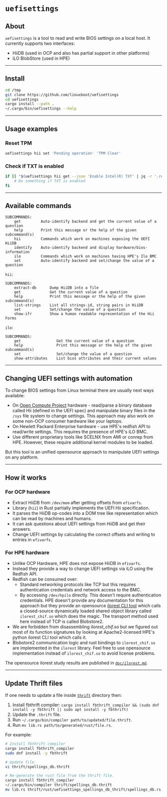 # `uefisettings`

## About

`uefisettings` is a tool to read and write BIOS settings on a local host. It currently supports two interfaces:

* HiiDB (used in OCP and also has partial support in other platforms)
* iLO BlobStore (used in HPE)

---

## Install

```sh
cd /tmp
git clone https://github.com/linuxboot/uefisettings
cd uefisettings
cargo install --path .
~/.cargo/bin/uefisettings --help
```

---

## Usage examples

### Reset TPM

```sh
uefisettings hii set 'Pending operation' 'TPM Clear'
```

### Check if TXT is enabled

```sh
if [[ "$(uefisettings hii get --json 'Enable Intel(R) TXT' | jq -r '.responses | .[].question.answer')" = "Enable" ]]; then
    # Do something if TXT is enabled
fi
```

---

## Available commands

```plain
SUBCOMMANDS:
    get         Auto-identify backend and get the current value of a question
    help        Print this message or the help of the given subcommand(s)
    hii         Commands which work on machines exposing the UEFI HiiDB
    identify    Auto-identify backend and display hardware/bios-information
    ilo         Commands which work on machines having HPE's Ilo BMC
    set         Auto-identify backend and set/change the value of a question
```

`hii`:

```plain
SUBCOMMANDS:
    extract-db      Dump HiiDB into a file
    get             Get the current value of a question
    help            Print this message or the help of the given subcommand(s)
    list-strings    List all strings-id, string pairs in HiiDB
    set             Set/change the value of a question
    show-ifr        Show a human readable representation of the Hii Forms
```

`ilo`:

```plain
SUBCOMMANDS:
    get                Get the current value of a question
    help               Print this message or the help of the given subcommand(s)
    set                Set/change the value of a question
    show-attributes    List bios attributes and their current values
```

---

## Changing UEFI settings with automation

To change BIOS settings from Linux terminal there are usually next ways available:

* On [Open Compute Project](https://www.opencompute.org/) hardware - read/parse a binary database called Hii (defined in the UEFI spec) and manipulate binary files in the `/sys` file system to change settings. This approach may also work on some non-OCP consumer hardware like your laptops.
* On Hewlett Packard Enterprise hardware - use HPE's redfish API to read/write settings. This requires the presence of HPE's iLO BMC.
* Use different proprietary tools like SCELNX from AMI or conrep from HPE. However, these require additional kernel modules to be loaded.

But this tool is an unified opensource approach to manipulate UEFI settings on any platform.

---

## How it works

### For OCP hardware

* Extract HiiDB from `/dev/mem` after getting offsets from `efivarfs`.
* Library (`hii`) in Rust partially implements the UEFI Hii specification.
* It parses the HiiDB op-codes into a DOM tree like representation which can be read by machines and humans.
* It can ask questions about UEFI settings from HiiDB and get their answers.
* Change UEFI settings by calculating the correct offsets and writing to entries in `efivarfs`.

### For HPE hardware

* Unlike OCP Hardware, HPE does not expose HiiDB in `efivarfs`.
* Instead they provide a way to change UEFI settings via iLO using the Redfish API.
* Redfish can be consumed over:
  * Standard networking protocols like TCP but this requires authentication credentials and network access to the BMC.
  * By accessing `/dev/hpilo` directly. This doesn't require authentication credentials. HPE doesn't provide any documentation for this approach but they provide an opensource [ilorest CLI tool](https://github.com/HewlettPackard?q=ilorest&type=all&language=&sort=) which calls a closed-source dynamically loaded shared object library called `ilorest_chif.so` which does the magic. The transport method used here instead of TCP is called Blobstore2.
* We are forbidden from disassembling *ilorest_chif.so* but we figured out most of its function signatures by looking at Apache2-licensed HPE's python ilorest CLI tool which calls it.
* Blobstore2 communication logic and rust bindings to `ilorest_chif.so` are implemented in the `ilorest` library. Feel free to use opensource implementation instead of `ilorest_chif.so` to avoid license problems.

The opensource ilorest study results are published in [`doc/ilorest.md`](doc/ilorest.md).

---

## Update Thrift files

If one needs to update a file inside [`thrift`](./thrift/) directory then:

1. Install fbthrift compiler: `cargo install fbthrift_compiler && (sudo dnf install -y fbthrift || sudo apt install -y fbthrift)`
2. Update the `.thrift` file.
3. Run `~/.cargo/bin/compiler path/to/updated/file.thrift`.
4. Run `mv lib.rs path/to/generated/rust/file.rs`.

For example:

```sh
# Install fbthrift compiler
cargo install fbthrift_compiler
sudo dnf install -y fbthrift

# Update file
vi thrift/spellings_db.thrift

# Re-generate the rust file from the thrift file.
cargo install fbthrift_compiler
~/.cargo/bin/compiler thrift/spellings_db.thrift
mv lib.rs thrift/rust/uefisettings_spellings_db_thrift/spellings_db.rs
```
